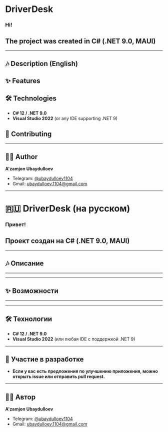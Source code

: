 # DriverDesk

<H3>Hi!</H3>
<H2>The project was created in C# (.NET 9.0, MAUI)</H2>

---

## 🎶 Description (English)



## ✨ Features


## 🛠️ Technologies

- **C# 12 / .NET 9.0**  
- **Visual Studio 2022** (or any IDE supporting .NET 9)

## 🤝 Contributing


---

## 👨‍💻 Author

**A'zamjon Ubaydulloev**  
- Telegram: [@ubaydulloev1104](https://t.me/ubaydulloev1104)  
- Gmail: [ubaydulloev.1104@gmail.com](mailto:ubaydulloev.1104@gmail.com)

---

# 🇷🇺 DriverDesk (на русском)

<H3>Привет!</H3>

<H2>Проект создан на C# (.NET 9.0, MAUI)</H2>

---

## 🎶 Описание
---

---

## ✨ Возможности

---
---

## 🛠️ Технологии

- **C# 12 / .NET 9.0**  
- **Visual Studio 2022** (или любая IDE с поддержкой .NET 9)

---

## 🤝 Участие в разработке

- **Если у вас есть предложения по улучшению приложения, можно открыть issue или отправить pull request.**  


---

## 👨‍💻 Автор

**A'zamjon Ubaydulloev**  
- Telegram: [@ubaydulloev1104](https://t.me/ubaydulloev1104)  
- Gmail: [ubaydulloev.1104@gmail.com](mailto:ubaydulloev.1104@gmail.com)


